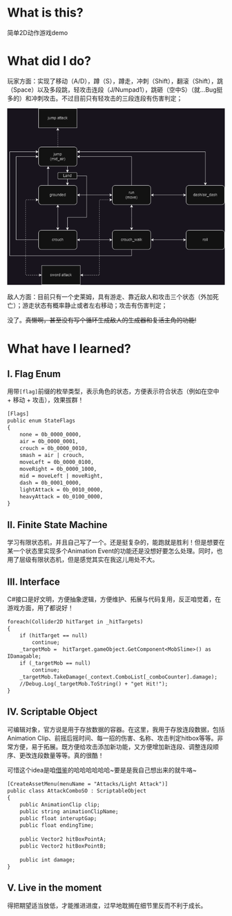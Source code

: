 # What is this?
简单2D动作游戏demo

# What did I do?
玩家方面：实现了移动（A/D），蹲（S），蹲走，冲刺（Shift），翻滚（Shift），跳（Space）以及多段跳，轻攻击连段（J/Numpad1），跳砸（空中S）（就...Bug挺多的）和冲刺攻击。不过目前只有轻攻击的三段连段有伤害判定；

![玩家状态转移图](/chara_state.png "Player State")

敌人方面：目前只有一个史莱姆，具有游走、靠近敌人和攻击三个状态（外加死亡）；游走状态有概率静止或者左右移动；攻击有伤害判定；

没了。~~真懒啊，甚至没有写个循环生成敌人的生成器和复活主角的功能!~~

# What have I learned?
## I. Flag Enum
用带`[flag]`前缀的枚举类型，表示角色的状态，方便表示符合状态（例如在空中 + 移动 + 攻击），效果拔群！

    [Flags]
    public enum StateFlags
    {
        none = 0b_0000_0000,
        air = 0b_0000_0001,
        crouch = 0b_0000_0010,
        smash = air | crouch,
        moveLeft = 0b_0000_0100,
        moveRight = 0b_0000_1000,
        mid = moveLeft | moveRight,
        dash = 0b_0001_0000,
        lightAttack = 0b_0010_0000,
        heavyAttack = 0b_0100_0000,
    }

## II. Finite State Machine
学习有限状态机，并且自己写了一个。还是挺复杂的，能跑就是胜利！但是想要在某一个状态里实现多个Animation Event的功能还是没想好要怎么处理。同时，也用了层级有限状态机，但是感觉其实在我这儿用处不大。

## III. Interface
C#接口是好文明，方便抽象逻辑，方便维护、拓展与代码复用，反正咱觉着，在游戏方面，用了都说好！

    foreach(Collider2D hitTarget in _hitTargets)
    {
        if (hitTarget == null) 
            continue;
        _targetMob =  hitTarget.gameObject.GetComponent<MobSlime>() as IDamagable;
        if (_targetMob == null)
            continue;
        _targetMob.TakeDamage(_context.ComboList[_comboCounter].damage);
        //Debug.Log(_targetMob.ToString() + "get Hit!");
    }


## IV. Scriptable Object
可编辑对象，官方说是用于存放数据的容器。在这里，我用于存放连段数据，包括Animation Clip、前摇后摇时间、每一招的伤害、名称、攻击判定hitbox等等。非常方便，易于拓展。既方便给攻击添加新功能，又方便增加新连段、调整连段顺序、更改连段数量等等。真的很酷！

可惜这个idea是咱[借鉴](https://www.youtube.com/watch?v=bjX3Uc02e0g&list=PL1dAupW-QMEG-ESgrWMj9BelyIfoyy96r&index=2&t=817s&ab_channel=TheGameDevCave)的哈哈哈哈哈哈~要是是我自己想出来的就牛咯~

    [CreateAssetMenu(menuName = "Attacks/Light Attack")]
    public class AttackComboSO : ScriptableObject
    {
        public AnimationClip clip;
        public string animationClipName;
        public float interuptGap;
        public float endingTime;

        public Vector2 hitBoxPointA;
        public Vector2 hitBoxPointB;

        public int damage;
    }

## V. Live in the moment
得把期望适当放低，才能推进进度，过早地耽搁在细节里反而不利于成长。
